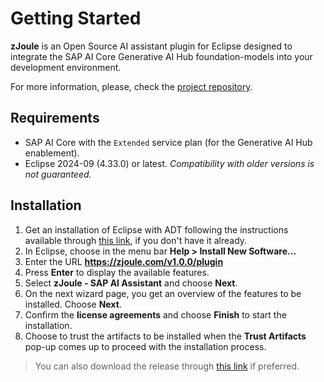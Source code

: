 # Getting Started

**zJoule** is an Open Source AI assistant plugin for Eclipse designed to integrate the SAP AI Core Generative AI Hub foundation-models into your development environment.

For more information, please, check the [project repository](https://github.com/The-Nefarious-Developer/zjoule).

## Requirements

- SAP AI Core with the `Extended` service plan (for the Generative AI Hub enablement).
- Eclipse 2024-09 (4.33.0) or latest. *Compatibility with older versions is not guaranteed.*

## Installation

1. Get an installation of Eclipse with ADT following the instructions available through [this link](https://tools.hana.ondemand.com/#abap), if you don't have it already.
2. In Eclipse, choose in the menu bar **Help > Install New Software...**
3. Enter the URL **https://zjoule.com/v1.0.0/plugin**
4. Press **Enter** to display the available features.
5. Select **zJoule - SAP AI Assistant** and choose **Next**.
6. On the next wizard page, you get an overview of the features to be installed. Choose **Next**.
7. Confirm the **license agreements** and choose **Finish** to start the installation.
8. Choose to trust the artifacts to be installed when the **Trust Artifacts** pop-up comes up to proceed with the installation process.

> You can also download the release through [this link](https://github.com/The-Nefarious-Developer/zjoule/releases) if preferred.